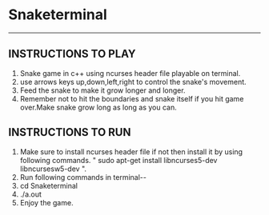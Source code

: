 # Snaketerminal
--------------------------------------------------------------------------------------------------------------
## INSTRUCTIONS TO PLAY
1.  Snake game in c++ using ncurses header file playable on terminal.</t>
2.  use arrows keys up,down,left,right to control the snake's movement.
3.  Feed the snake to make it grow longer and longer.
4.  Remember not to hit the boundaries and snake itself if you hit game over.Make snake grow long as long as you can.

## INSTRUCTIONS TO RUN
1.  Make sure to install ncurses header file if not then install it by using following commands.
       "  sudo apt-get install libncurses5-dev libncursesw5-dev  ".
2.  Run following commands in terminal--
3.  cd Snaketerminal
4.  ./a.out
5.  Enjoy the game.

